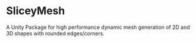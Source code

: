 # SliceyMesh
A Unity Package for high performance dynamic mesh generation of 2D and 3D shapes with rounded edges/corners.

